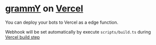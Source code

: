 # [grammY](https://grammy.dev) on [Vercel](https://vercel.dev)

You can deploy your bots to Vercel as a edge function.

Webhook will be set automatically by execute `scripts/build.ts` during
[Vercel build step](https://vercel.com/docs/deployments/builds)
